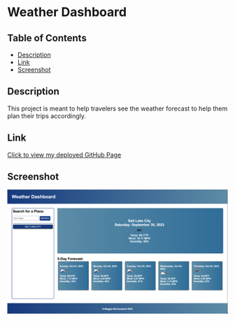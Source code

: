 # Weather Dashboard
## Table of Contents
- [Description](#description)
- [Link](#link)
- [Screenshot](#screenshot)

## Description
This project is meant to help travelers see the weather forecast to help them plan their trips accordingly.

## Link
[Click to view my deployed GitHub Page](https://maggiemcc.github.io/weather-dashboard/)

## Screenshot
![](/assets/screenshot.png)